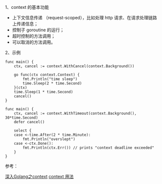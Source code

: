 1、context 的基本功能

- 上下文信息传递 （request-scoped），比如处理 http 请求、在请求处理链路上传递信息；
- 控制子 goroutine 的运行；
- 超时控制的方法调用；
- 可以取消的方法调用。

2、示例

```
func main() {
	ctx, cancel := context.WithCancel(context.Background())

	go func(ctx context.Context) {
		fmt.Println("time sleep")
		time.Sleep(2 * time.Second)
	}(ctx)
	time.Sleep(1 * time.Second)
	cancel()
}
```


```
func main() {
	ctx, cancel := context.WithTimeout(context.Background(), 30*time.Second)
	defer cancel()

	select {
	case <-time.After(2 * time.Minute):
		fmt.Println("overslept")
	case <-ctx.Done():
		fmt.Println(ctx.Err()) // prints "context deadline exceeded"
	}
}
```
参考：

[深入Golang之context](http://www.opscoder.info/golang_context.html)
[context 用法](https://github.com/Kevin-fqh/learning-k8s-source-code/blob/master/Go-package%E4%BD%BF%E7%94%A8/Context%E7%94%A8%E6%B3%95.md)
